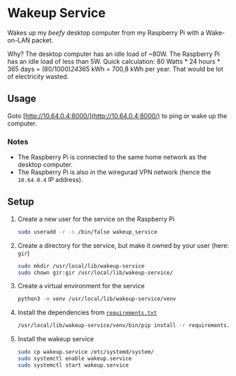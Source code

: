 # Wakeup Service

Wakes up my _beefy_ desktop computer from my Raspberry Pi with a Wake-on-LAN packet.

Why? The desktop computer has an idle load of ~80W. The Raspberry Pi has an idle load of less than 5W. Quick calculation: 80 Watts * 24 hours * 365 days = (80/1000)*24*365 kWh = 700,8 kWh per year. That would be lot of electricity wasted.

## Usage

Goto [http://10.64.0.4:8000/](http://10.64.0.4:8000/) to ping or wake up the computer.

### Notes

- The Raspberry Pi is connected to the same home network as the desktop computer.
- The Raspberry Pi is also in the wiregurad VPN network (hence the `10.64.0.4` IP address).

## Setup

1. Create a new user for the service on the Raspberry Pi

    ```bash
    sudo useradd -r -s /bin/false wakeup_service
    ```

2. Create a directory for the service, but make it owned by your user (here: `gir`)

    ```bash
    sudo mkdir /usr/local/lib/wakeup-service
    sudo chown gir:gir /usr/local/lib/wakeup-service/
    ```

3. Create a virtual environment for the service

    ```bash
    python3 -m venv /usr/local/lib/wakeup-service/venv
    ```

4. Install the dependencies from [`requirements.txt`](requirements.txt)

    ```bash
    /usr/local/lib/wakeup-service/venv/bin/pip install -r requirements.txt
    ```

5. Install the wakeup service

    ```bash
    sudo cp wakeup.service /etc/systemd/system/
    sudo systemctl enable wakeup.service
    sudo systemctl start wakeup.service
    ```
